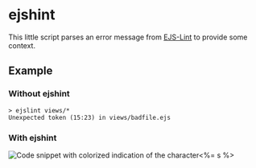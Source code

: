 # ejshint

This little script parses an error message from [EJS-Lint](https://github.com/RyanZim/EJS-Lint) to provide some context.

## Example
### Without ejshint
```
> ejslint views/*
Unexpected token (15:23) in views/badfile.ejs
```

### With ejshint

![Code snippet with colorized indication of the character<a href="#<%== s %>" class="nav-link" data-toggle="tab" role="tab" id="<%= s %>-tab" aria-
controls="<%= s %>"><%= s %></a></li>](with.png)
